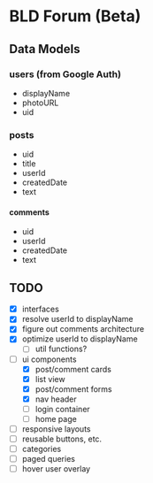 # BLD Forum (Beta)

## Data Models

### users (from Google Auth)

- displayName
- photoURL
- uid

### posts

- uid
- title
- userId
- createdDate
- text

#### comments

- uid
- userId
- createdDate
- text

## TODO

- [x] interfaces
- [x] resolve userId to displayName
- [x] figure out comments architecture
- [x] optimize userId to displayName
  - [ ] util functions?
- [ ] ui components
  - [x] post/comment cards
  - [x] list view
  - [x] post/comment forms
  - [x] nav header
  - [ ] login container
  - [ ] home page
- [ ] responsive layouts
- [ ] reusable buttons, etc.
- [ ] categories
- [ ] paged queries
- [ ] hover user overlay
